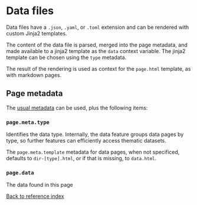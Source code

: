# Data files

Data files have a `.json`, `.yaml`, or `.toml` extension and can be rendered
with custom Jinja2 templates.

The content of the data file is parsed, merged into the page metadata, and made
available to a jinja2 template as the `data` context variable. The jinja2
template can be chosen using the `type` metadata.

The result of the rendering is used as context for the `page.html` template, as
with markdown pages.

## Page metadata

The [usual metadata](metadata.md) can be used, plus the following items:

### `page.meta.type`

Identifies the data type. Internally, the data feature groups data pages by
type, so further features can efficiently access thematic datasets.

The `page.meta.template` metadata for data pages, when not specificed, defaults
to `dir-[type].html`, or if that is missing, to `data.html`.

### `page.data`

The data found in this page


[Back to reference index](reference.md)
